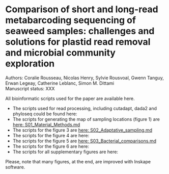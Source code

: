 # Comparison of short and long-read metabarcoding sequencing of seaweed samples: challenges and solutions for plastid read removal and microbial community exploration
Authors: Coralie Rousseau, Nicolas Henry, Sylvie Rousvoal, Gwenn Tanguy, Erwan Legeay, Catherine Leblanc, Simon M. Dittami  
Manuscript status: XXX

All bioinformatic scripts used for the paper are available here. 
- The scripts used for read processing, including cutadapt, dada2 and phyloseq could be found here: 
- The scripts for generating the map of sampling locations (figure 1) are [here: S01_Material_Methods.md](https://github.com/rssco/Illumina_ONT_comparisons/blob/main/S01_Sampling_map.md)
- The scripts for the figure 3 are [here: S02_Adaptative_sampling.md](https://github.com/rssco/Illumina_ONT_comparisons/blob/main/S02_Adaptative_sampling.md)  
- The scripts for the figure 4 are here:
- The scripts for the figure 5 are [here: S03_Bacterial_comparisons.md](https://github.com/rssco/Illumina_ONT_comparisons/blob/main/S03_Bacterial_comparisons.md)
- The scripts for the figure 6 are here:
- The scripts for all supplementary figures are here: 

Please, note that many figures, at the end, are improved with Inskape software. 



